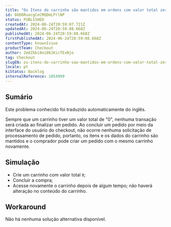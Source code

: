 ```yaml
---
title: "Os Itens do carrinho são mantidos em ordens com valor total zero"
id: 66D6RuacgCeCMQDmLPrlNP
status: PUBLISHED
createdAt: 2024-06-24T20:59:07.721Z
updatedAt: 2024-06-24T20:59:08.668Z
publishedAt: 2024-06-24T20:59:08.668Z
firstPublishedAt: 2024-06-24T20:59:08.668Z
contentType: knownIssue
productTeam: Checkout
author: 2mXZkbi0oi061KicTExNjo
tag: Checkout
slugEN: os-itens-do-carrinho-sao-mantidos-em-ordens-com-valor-total-zero
locale: pt
kiStatus: Backlog
internalReference: 1054999
---
```


## Sumário

<div class="alert alert-info">
  <p>Este problema conhecido foi traduzido automaticamente do inglês.</p>
</div>


Sempre que um carrinho tiver um valor total de "0", nenhuma transação será criada ao finalizar um pedido.  Ao concluir um pedido por meio da interface do usuário do checkout, não ocorre nenhuma solicitação de processamento de pedido, portanto, os itens e os dados do carrinho são mantidos e o comprador pode criar um pedido com o mesmo carrinho novamente.

## Simulação



- Crie um carrinho com valor total `0`;
- Concluir a compra;
- Acesse novamente o carrinho depois de algum tempo; não haverá alteração no conteúdo do carrinho.



## Workaround


Não há nenhuma solução alternativa disponível.




